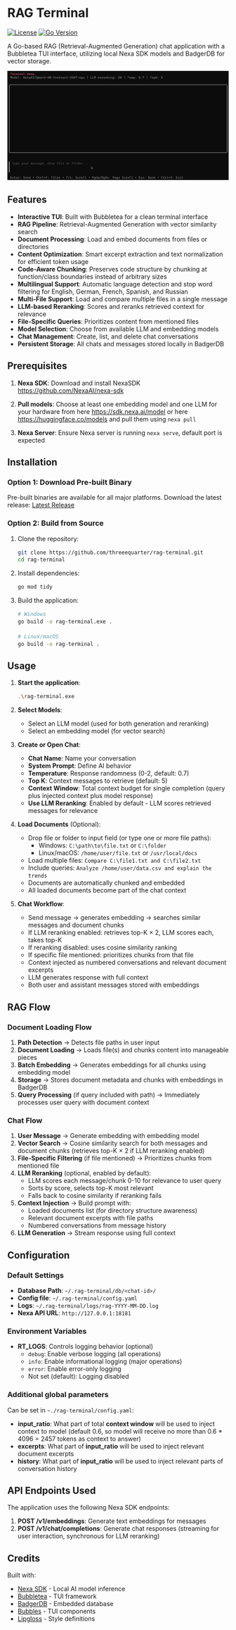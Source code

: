 # RAG Terminal

[![License](https://img.shields.io/badge/license-APACHE2-blue.svg)](LICENSE)
[![Go Version](https://img.shields.io/badge/go-1.25+-00ADD8.svg)](https://golang.org)

A Go-based RAG (Retrieval-Augmented Generation) chat application with a Bubbletea TUI interface, utilizing local Nexa SDK models and BadgerDB for vector storage.

![demo.gif](media%2Fdemo.gif)

## Features

- **Interactive TUI**: Built with Bubbletea for a clean terminal interface
- **RAG Pipeline**: Retrieval-Augmented Generation with vector similarity search
- **Document Processing**: Load and embed documents from files or directories
- **Content Optimization**: Smart excerpt extraction and text normalization for efficient token usage
- **Code-Aware Chunking**: Preserves code structure by chunking at function/class boundaries instead of arbitrary sizes
- **Multilingual Support**: Automatic language detection and stop word filtering for English, German, French, Spanish, and Russian
- **Multi-File Support**: Load and compare multiple files in a single message
- **LLM-based Reranking**: Scores and reranks retrieved context for relevance
- **File-Specific Queries**: Prioritizes content from mentioned files
- **Model Selection**: Choose from available LLM and embedding models
- **Chat Management**: Create, list, and delete chat conversations
- **Persistent Storage**: All chats and messages stored locally in BadgerDB

## Prerequisites

1. **Nexa SDK**: Download and install NexaSDK https://github.com/NexaAI/nexa-sdk

2. **Pull models**: Choose at least one embedding model and one LLM for your hardware from here https://sdk.nexa.ai/model or here https://huggingface.co/models and pull them using `nexa pull`

3. **Nexa Server**: Ensure Nexa server is running `nexa serve`, default port is expected

## Installation

### Option 1: Download Pre-built Binary

Pre-built binaries are available for all major platforms. Download the latest release: [Latest Release](https://github.com/threeequarter/rag-terminal/releases/latest)

### Option 2: Build from Source

1. Clone the repository:
   ```bash
   git clone https://github.com/threeequarter/rag-terminal.git
   cd rag-terminal
   ```

2. Install dependencies:
   ```bash
   go mod tidy
   ```

3. Build the application:
   ```bash
   # Windows
   go build -o rag-terminal.exe .

   # Linux/macOS
   go build -o rag-terminal .
   ```

## Usage

1. **Start the application**:
   ```bash
   .\rag-terminal.exe
   ```

2. **Select Models**:
   - Select an LLM model (used for both generation and reranking)
   - Select an embedding model (for vector search)

3. **Create or Open Chat**:
   - **Chat Name**: Name your conversation
   - **System Prompt**: Define AI behavior
   - **Temperature**: Response randomness (0-2, default: 0.7)
   - **Top K**: Context messages to retrieve (default: 5)
   - **Context Window**: Total context budget for single completion (query plus injected context plus model response)
   - **Use LLM Reranking**: Enabled by default - LLM scores retrieved messages for relevance

4. **Load Documents** (Optional):
   - Drop file or folder to input field (or type one or more file paths):
     - Windows: `C:\path\to\file.txt` or `C:\folder`
     - Linux/macOS: `/home/user/file.txt` or `/usr/local/docs`
   - Load multiple files: `Compare C:\file1.txt and C:\file2.txt`
   - Include queries: `Analyze /home/user/data.csv and explain the trends`
   - Documents are automatically chunked and embedded
   - All loaded documents become part of the chat context

5. **Chat Workflow**:
   - Send message → generates embedding → searches similar messages and document chunks
   - If LLM reranking enabled: retrieves top-K × 2, LLM scores each, takes top-K
   - If reranking disabled: uses cosine similarity ranking
   - If specific file mentioned: prioritizes chunks from that file
   - Context injected as numbered conversations and relevant document excerpts
   - LLM generates response with full context
   - Both user and assistant messages stored with embeddings

## RAG Flow

### Document Loading Flow

1. **Path Detection** → Detects file paths in user input
2. **Document Loading** → Loads file(s) and chunks content into manageable pieces
3. **Batch Embedding** → Generates embeddings for all chunks using embedding model
4. **Storage** → Stores document metadata and chunks with embeddings in BadgerDB
5. **Query Processing** (if query included with path) → Immediately processes user query with document context

### Chat Flow

1. **User Message** → Generate embedding with embedding model
2. **Vector Search** → Cosine similarity search for both messages and document chunks (retrieves top-K × 2 if LLM reranking enabled)
3. **File-Specific Filtering** (if file mentioned) → Prioritizes chunks from mentioned file
4. **LLM Reranking** (optional, enabled by default):
   - LLM scores each message/chunk 0-10 for relevance to user query
   - Sorts by score, selects top-K most relevant
   - Falls back to cosine similarity if reranking fails
5. **Context Injection** → Build prompt with:
   - Loaded documents list (for directory structure awareness)
   - Relevant document excerpts with file paths
   - Numbered conversations from message history
6. **LLM Generation** → Stream response using full context

## Configuration

### Default Settings

- **Database Path**: `~/.rag-terminal/db/<chat-id>/`
- **Config file**: `~/.rag-terminal/config.yaml`
- **Logs**: `~/.rag-terminal/logs/rag-YYYY-MM-DD.log`
- **Nexa API URL**: `http://127.0.0.1:18181`

### Environment Variables

- **RT_LOGS**: Controls logging behavior (optional)
  - `debug`: Enable verbose logging (all operations)
  - `info`: Enable informational logging (major operations)
  - `error`: Enable error-only logging
  - Not set (default): Logging disabled

### Additional global parameters
Can be set in `~./rag-terminal/config.yaml`:
- **input_ratio**: What part of total **context window** will be used to inject context to model (default 0.6, so model will receive no more than 0.6 * 4096 = 2457 tokens as context to answer)
- **excerpts**: What part of **input_ratio** will be used to inject relevant document excerpts
- **history**: What part of **input_ratio** will be used to inject relevant parts of conversation history

## API Endpoints Used

The application uses the following Nexa SDK endpoints:

1. **POST /v1/embeddings**: Generate text embeddings for messages
2. **POST /v1/chat/completions**: Generate chat responses (streaming for user interaction, synchronous for LLM reranking)

## Credits

Built with:
- [Nexa SDK](https://github.com/NexaAI/nexa-sdk) - Local AI model inference
- [Bubbletea](https://github.com/charmbracelet/bubbletea) - TUI framework
- [BadgerDB](https://github.com/dgraph-io/badger) - Embedded database
- [Bubbles](https://github.com/charmbracelet/bubbles) - TUI components
- [Lipgloss](https://github.com/charmbracelet/lipgloss) - Style definitions

